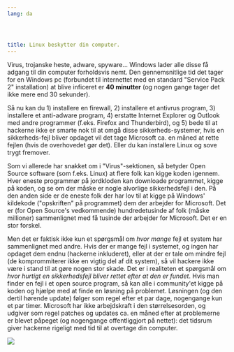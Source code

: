 ```yaml
---
lang: da




title: Linux beskytter din computer.
---
```


Virus, trojanske heste, adware, spyware... Windows lader alle disse få adgang til din computer forholdsvis nemt. Den gennemsnitlige tid det tager for en Windows pc (forbundet til internettet med en standard "Service Pack 2" installation) at blive inficeret er <b>40 minutter</b> (og nogen gange tager det ikke mere end 30 sekunder).

Så nu kan du 1) installere en firewall, 2) installere et antivrus program, 3) installere et anti-adware program, 4) erstatte Internet Explorer og Outlook med andre programmer (f.eks. Firefox and Thunderbird), og 5) bede til at hackerne ikke er smarte nok til at omgå disse sikkerheds-systemer, hvis en sikkerheds-fejl bliver opdaget vil det tage Microsoft ca. en måned at rette fejlen (hvis de overhovedet gør det). Eller du kan installere Linux og sove trygt fremover.

Som vi allerede har snakket om i "Virus"-sektionen, så betyder Open Source software (som f.eks. Linux) at flere folk kan kigge koden igennem. Hver eneste programmør på jordkloden kan downloade programmet, kigge på koden, og se om der måske er nogle alvorlige sikkerhedsfejl i den. På den anden side er de eneste folk der har lov til at kigge på Windows' kildekode ("opskriften" på programmet) dem der arbejder for Microsoft. Det er (for Open Source's vedkommende) hundredetusinde af folk (måske millioner) sammenlignet med få tusinde der arbejder for Microsoft. Det er en stor forskel.

Men det er faktisk ikke kun et spørgsmål om <i>hvor mange</i> fejl et system har sammenlignet med andre. Hvis der er mange fejl i systemet, og ingen har opdaget dem endnu (hackerne inkluderet), eller at der er tale om mindre fejl (de komprommiterer ikke en vigtig del af dit system), så vil hackere ikke være i stand til at gøre nogen stor skade. Det er i realiteten et spørgsmål om <i>hvor hurtigt en sikkerhedsfejl bliver rettet efter at den er fundet</i>. Hvis man finder en fejl i et open source program, så kan alle i community'et kigge på koden og hjælpe med at finde en løsning på problemet. Løsningen (og den dertil hørende update) følger som regel efter et par dage, nogengange kun et par timer. Microsoft har ikke arbejdskraft i den størrelsesorden, og udgiver som regel patches og updates ca. en måned efter at problemerne er blevet påpeget (og nogengange offentliggjort på nettet): det tidsrum giver hackerne rigeligt med tid til at overtage din computer.


<img src="Images/security_thumb.png" />




